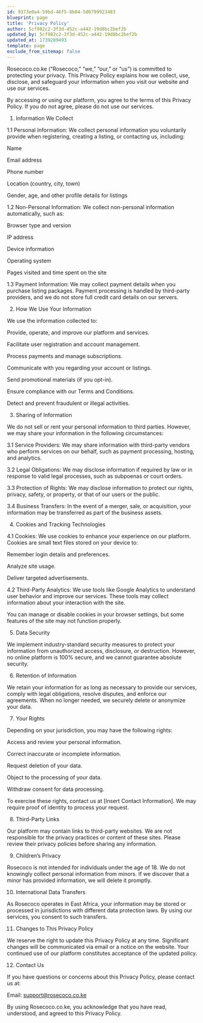 ```yaml
---
id: 9373e0a4-59bd-46f5-8b04-506799923483
blueprint: page
title: 'Privacy Policy'
author: 5cf982c2-3f3d-452c-a442-19d8bc2bef2b
updated_by: 5cf982c2-3f3d-452c-a442-19d8bc2bef2b
updated_at: 1739289493
template: page
exclude_from_sitemap: false
---
```

Rosecoco.co.ke (“Rosecoco,” “we,” “our,” or “us”) is committed to protecting your privacy. This Privacy Policy explains how we collect, use, disclose, and safeguard your information when you visit our website and use our services.

By accessing or using our platform, you agree to the terms of this Privacy Policy. If you do not agree, please do not use our services.

1. Information We Collect

1.1 Personal Information:
We collect personal information you voluntarily provide when registering, creating a listing, or contacting us, including:

Name

Email address

Phone number

Location (country, city, town)

Gender, age, and other profile details for listings

1.2 Non-Personal Information:
We collect non-personal information automatically, such as:

Browser type and version

IP address

Device information

Operating system

Pages visited and time spent on the site

1.3 Payment Information:
We may collect payment details when you purchase listing packages. Payment processing is handled by third-party providers, and we do not store full credit card details on our servers.

2. How We Use Your Information

We use the information collected to:

Provide, operate, and improve our platform and services.

Facilitate user registration and account management.

Process payments and manage subscriptions.

Communicate with you regarding your account or listings.

Send promotional materials (if you opt-in).

Ensure compliance with our Terms and Conditions.

Detect and prevent fraudulent or illegal activities.

3. Sharing of Information

We do not sell or rent your personal information to third parties. However, we may share your information in the following circumstances:

3.1 Service Providers:
We may share information with third-party vendors who perform services on our behalf, such as payment processing, hosting, and analytics.

3.2 Legal Obligations:
We may disclose information if required by law or in response to valid legal processes, such as subpoenas or court orders.

3.3 Protection of Rights:
We may disclose information to protect our rights, privacy, safety, or property, or that of our users or the public.

3.4 Business Transfers:
In the event of a merger, sale, or acquisition, your information may be transferred as part of the business assets.

4. Cookies and Tracking Technologies

4.1 Cookies:
We use cookies to enhance your experience on our platform. Cookies are small text files stored on your device to:

Remember login details and preferences.

Analyze site usage.

Deliver targeted advertisements.

4.2 Third-Party Analytics:
We use tools like Google Analytics to understand user behavior and improve our services. These tools may collect information about your interaction with the site.

You can manage or disable cookies in your browser settings, but some features of the site may not function properly.

5. Data Security

We implement industry-standard security measures to protect your information from unauthorized access, disclosure, or destruction. However, no online platform is 100% secure, and we cannot guarantee absolute security.

6. Retention of Information

We retain your information for as long as necessary to provide our services, comply with legal obligations, resolve disputes, and enforce our agreements. When no longer needed, we securely delete or anonymize your data.

7. Your Rights

Depending on your jurisdiction, you may have the following rights:

Access and review your personal information.

Correct inaccurate or incomplete information.

Request deletion of your data.

Object to the processing of your data.

Withdraw consent for data processing.

To exercise these rights, contact us at [Insert Contact Information]. We may require proof of identity to process your request.

8. Third-Party Links

Our platform may contain links to third-party websites. We are not responsible for the privacy practices or content of these sites. Please review their privacy policies before sharing any information.

9. Children’s Privacy

Rosecoco is not intended for individuals under the age of 18. We do not knowingly collect personal information from minors. If we discover that a minor has provided information, we will delete it promptly.

10. International Data Transfers

As Rosecoco operates in East Africa, your information may be stored or processed in jurisdictions with different data protection laws. By using our services, you consent to such transfers.

11. Changes to This Privacy Policy

We reserve the right to update this Privacy Policy at any time. Significant changes will be communicated via email or a notice on the website. Your continued use of our platform constitutes acceptance of the updated policy.

12. Contact Us

If you have questions or concerns about this Privacy Policy, please contact us at:

Email: support@rosecoco.co.ke


By using Rosecoco.co.ke, you acknowledge that you have read, understood, and agreed to this Privacy Policy.